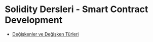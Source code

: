 # Solidity Dersleri - Smart Contract Development

- [Değişkenler ve Değişken Türleri](https://github.com/erelcolak/solidity-tutorials/tree/main/01-variables)

